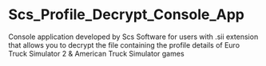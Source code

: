 # Scs_Profile_Decrypt_Console_App
Console application developed by Scs Software for users with .sii extension that allows you to decrypt the file containing the profile details of Euro Truck Simulator 2 &amp; American Truck Simulator games
